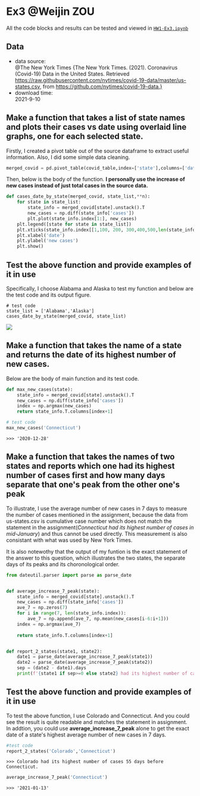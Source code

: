 # Ex3 @Weijin ZOU


All the code blocks and results can be tested and viewed in [```HW1-Ex3.ipynb```](https://github.com/VIcKII-Z/BIS634/blob/main/Assignment%201/Ex3/HW1-Ex3.ipynb)

## Data 
* data source:  
@The New York Times    {The New York Times. (2021). Coronavirus (Covid-19) Data in the United States. Retrieved https://raw.githubusercontent.com/nytimes/covid-19-data/master/us-states.csv, from https://github.com/nytimes/covid-19-data.}
* download time:   
2021-9-10  

## Make a function that takes a list of state names and plots their cases vs date using overlaid line graphs, one for each selected state.
Firstly, I created a pivot table out of the source dataframe to extract useful information. Also, I did some simple data cleaning.
```python
merged_covid = pd.pivot_table(covid_table,index=['state'],columns=['date'],values=['cases']).fillna(0).T
```
Then, below is the body of the function. __I personally use the increase of new cases instead of just total cases in the source data.__
```python
def cases_date_by_state(merged_covid, state_list,**n):
    for state in state_list:
        state_info = merged_covid[state].unstack().T
        new_cases = np.diff(state_info['cases'])
        plt.plot(state_info.index[1:], new_cases)
    plt.legend([state for state in state_list])
    plt.xticks(state_info.index[[1,100, 200, 300,400,500,len(state_info.index)-1]], rotation=90)
    plt.xlabel('date')
    plt.ylabel('new cases')
    plt.show()
```
## Test the above function and provide examples of it in use
Specifically, I choose Alabama and Alaska to test my function and below are the test code and its output figure.
```
# test code 
state_list = ['Alabama','Alaska']
cases_date_by_state(merged_covid, state_list)
```
![](https://github.com/VIcKII-Z/BIS634/blob/main/Assignment%201/Ex3/Unknown)

## Make a function that takes the name of a state and returns the date of its highest number of new cases.

Below are the body of main function and its test code. 
```python
def max_new_cases(state):
    state_info = merged_covid[state].unstack().T
    new_cases = np.diff(state_info['cases'])
    index = np.argmax(new_cases)   
    return state_info.T.columns[index+1]

# test code
max_new_cases('Connecticut')
```
```
>>> '2020-12-28'
```
## Make a function that takes the names of two states and reports which one had its highest number of cases first and how many days separate that one's peak from the other one's peak
To illustrate, I use the average number of new cases in 7 days to measure the number of cases mentioned in the assignment, because the data from us-states.csv is cumulative case number which does not match the statement in the assignment(_Connecticut had its highest number of cases in mid-January_) and thus cannot be used directly. This measurement is also consistant with what was used by New York Times.   

It is also notewothy that the output of my funtion is the exact statement of the answer to this question, which illustrates the two states, the separate days of its peaks and its choronological order. 
```python
from dateutil.parser import parse as parse_date


def average_increase_7_peak(state):
    state_info = merged_covid[state].unstack().T
    new_cases = np.diff(state_info['cases'])
    ave_7 = np.zeros(7)
    for i in range(7, len(state_info.index)):
        ave_7 = np.append(ave_7, np.mean(new_cases[i-6:i+1]))
    index = np.argmax(ave_7)
    
    return state_info.T.columns[index+1]


def report_2_states(state1, state2):
    date1 = parse_date(average_increase_7_peak(state1))
    date2 = parse_date(average_increase_7_peak(state2))
    sep = (date2 - date1).days
    print(f'{state1 if sep>=0 else state2} had its highest number of cases {sep} days before {state2 if sep>0 else state1}.')
```
## Test the above function and provide examples of it in use
To test the above function, I use Colorado and Connecticut. And you could see the result is quite readable and matches the statement in assignment.  
In addtion, you could use __average_increase_7_peak__ alone to get the exact date of a state's highest average number of new cases in 7 days.
```python
#test code
report_2_states('Colorado','Connecticut')
```
```
>>> Colorado had its highest number of cases 55 days before Connecticut.
```
```python
average_increase_7_peak('Connecticut')
```
```
>>> '2021-01-13'
```


